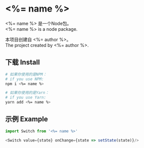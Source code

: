 # <%= name %>

<%= name %> 是一个Node包。  
<%= name %> is a node package.  

本项目创建自 <%= author %>。  
The project created by <%= author %>.  

## 下载 Install

```bash
# 如果你使用的是NPM：
# if you use NPM: 
npm i <%= name %>

# 如果你使用的是Yarn：
# if you use Yarn: 
yarn add <%= name %>
```

## 示例 Example

```ts
import Switch from '<%= name %>'

<Switch value={state} onChange={state => setState(state)}/>
```
